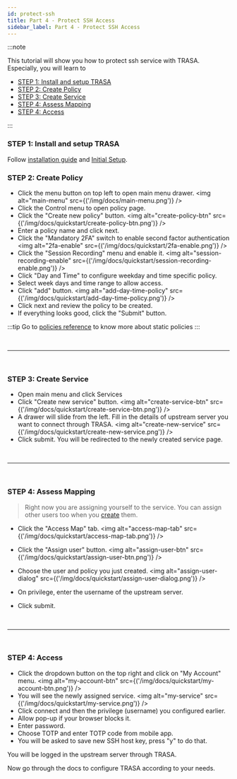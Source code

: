 ```yaml
---
id: protect-ssh
title: Part 4 - Protect SSH Access
sidebar_label: Part 4 - Protect SSH Access
---
```


:::note

This tutorial will show you how to protect ssh service with TRASA. Especially, you will learn to

- [STEP 1: Install and setup TRASA](#step-1-install-and-setup-trasa)
- [STEP 2: Create Policy](#step-2-create-policy)
- [STEP 3: Create Service](#step-3-create-service)
- [STEP 4: Assess Mapping](#step-4-assess-mapping)
- [STEP 4: Access](#step-4-access)

:::

### STEP 1: Install and setup TRASA

Follow [installation guide](../install/installation.md) and [Initial Setup](../install/initial-setup.md).

### STEP 2: Create Policy

- Click the menu button on top left to open main menu drawer.
  <img alt="main-menu" src={('/img/docs/main-menu.png')} />
- Click the Control menu to open policy page.
- Click the "Create new policy" button.
  <img alt="create-policy-btn" src={('/img/docs/quickstart/create-policy-btn.png')} />
- Enter a policy name and click next.
- Click the "Mandatory 2FA" switch to enable second factor authentication
  <img alt="2fa-enable" src={('/img/docs/quickstart/2fa-enable.png')} />
- Click the "Session Recording" menu and enable it.
  <img alt="session-recording-enable" src={('/img/docs/quickstart/session-recording-enable.png')} />
- Click "Day and Time" to configure weekday and time specific policy.
- Select week days and time range to allow access.
- Click "add" button.
  <img alt="add-day-time-policy" src={('/img/docs/quickstart/add-day-time-policy.png')} />
- Click next and review the policy to be created.
- If everything looks good, click the "Submit" button.

:::tip
Go to [policies reference](../policies/basic-policy.md) to know more about static policies
:::

<br />

---

<br />

### STEP 3: Create Service

- Open main menu and click Services
- Click "Create new service" button.
  <img alt="create-service-btn" src={('/img/docs/quickstart/create-service-btn.png')} />
- A drawer will slide from the left. Fill in the details of upstream server you want to connect through TRASA.
  <img alt="create-new-service" src={('/img/docs/quickstart/create-new-service.png')} />
- Click submit. You will be redirected to the newly created service page.

<br />

---

<br />

### STEP 4: Assess Mapping

> Right now you are assigning yourself to the service. You can assign other users too when you [create](../users/crud.md) them.

- Click the "Access Map" tab.
  <img alt="access-map-tab" src={('/img/docs/quickstart/access-map-tab.png')} />
- Click the "Assign user" button.
  <img alt="assign-user-btn" src={('/img/docs/quickstart/assign-user-btn.png')} />
- Choose the user and policy you just created.
  <img alt="assign-user-dialog" src={('/img/docs/quickstart/assign-user-dialog.png')} />

- On privilege, enter the username of the upstream server.
- Click submit.

<br />

---

<br />

### STEP 4: Access

- Click the dropdown button on the top right and click on "My Account" menu.
  <img alt="my-account-btn" src={('/img/docs/quickstart/my-account-btn.png')} />
- You will see the newly assigned service.
  <img alt="my-service" src={('/img/docs/quickstart/my-service.png')} />
- Click connect and then the privilege (username) you configured earlier.
- Allow pop-up if your browser blocks it.
- Enter password.
- Choose TOTP and enter TOTP code from mobile app.
- You will be asked to save new SSH host key, press "y" to do that.

You will be logged in the upstream server through TRASA.

Now go through the docs to configure TRASA according to your needs.
